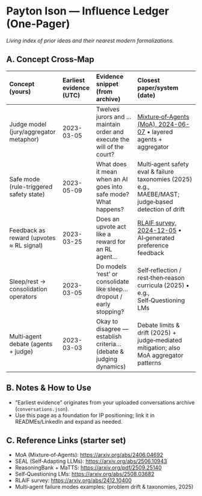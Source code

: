# Payton Ison — Influence Ledger (One‑Pager)

_Living index of prior ideas and their nearest modern formalizations._

## A. Concept Cross‑Map

| Concept (yours)                          | Earliest evidence (UTC)   | Evidence snippet (from archive)                                          | Closest paper/system (date)                                                                           |
|:-----------------------------------------|:--------------------------|:-------------------------------------------------------------------------|:------------------------------------------------------------------------------------------------------|
| Judge model (jury/aggregator metaphor)   | 2023-03-05                | Twelves jurors and ... maintain order and execute the will of the court? | [Mixture‑of‑Agents (MoA), 2024-06-07](https://arxiv.org/abs/2406.04692) • layered agents + aggregator |
| Safe mode (rule-triggered safety state)  | 2023-05-09                | What does it mean when an AI goes into safe mode? What happens?          | Multi‑agent safety eval & failure taxonomies (2025) e.g., MAEBE/MAST; judge‑based detection of drift  |
| Feedback as reward (upvotes ≈ RL signal) | 2023-03-25                | Does an upvote act like a reward for an RL agent…                        | [RLAIF survey, 2024-12-05](https://arxiv.org/abs/2412.10400) • AI‑generated preference feedback       |
| Sleep/rest → consolidation operators     | 2023-03-05                | Do models ‘rest’ or consolidate like sleep… dropout / early stopping?    | Self‑reflection / rest‑then‑reason curricula (2025) • e.g., Self‑Questioning LMs                      |
| Multi‑agent debate (agents + judge)      | 2023-03-03                | Okay to disagree — establish criteria… (debate & judging dynamics)       | Debate limits & drift (2025) + judge‑mediated mitigation; also MoA aggregator patterns                |


## B. Notes & How to Use

- “Earliest evidence” originates from your uploaded conversations archive (`conversations.json`).
- Use this page as a foundation for IP positioning; link it in READMEs/LinkedIn and expand as needed.

## C. Reference Links (starter set)

- MoA (Mixture‑of‑Agents): https://arxiv.org/abs/2406.04692
- SEAL (Self‑Adapting LLMs): https://arxiv.org/abs/2506.10943
- ReasoningBank + MaTTS: https://arxiv.org/pdf/2509.25140
- Self‑Questioning LMs: https://arxiv.org/abs/2508.03682
- RLAIF survey: https://arxiv.org/abs/2412.10400
- Multi‑agent failure modes examples: (problem drift & taxonomies, 2025)
